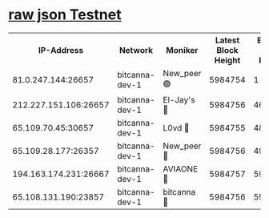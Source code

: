 [raw json Testnet](https://rpc-check.bcat.stavr.tech/bcat/rpc-bcat-result.json)
=


<table><tr><th>IP-Address</th><th>Network</th><th>Moniker</th><th>Latest Block Height</th><th>Earliest Block Height</th><th>Catching Up</th><th>Tx Index</th><th>Voting Power</th><th>Scan Time</th></tr><tr><td>81.0.247.144:26657</td><td>bitcanna-dev-1</td><td>New_peer 🟢</td><td>5984754</td><td>1</td><td>False</td><td>on</td><td>0</td><td>2024-01-15T06:27:55.210919665UTC</td></tr><tr><td>212.227.151.106:26657</td><td>bitcanna-dev-1</td><td>El-Jay's 🔴</td><td>5984756</td><td>4670391</td><td>False</td><td>on</td><td>2218164</td><td>2024-01-15T06:28:02.048510477UTC</td></tr><tr><td>65.109.70.45:30657</td><td>bitcanna-dev-1</td><td>L0vd 🔴</td><td>5984755</td><td>4828155</td><td>False</td><td>on</td><td>7920</td><td>2024-01-15T06:27:55.543004187UTC</td></tr><tr><td>65.109.28.177:26357</td><td>bitcanna-dev-1</td><td>New_peer 🔴</td><td>5984756</td><td>4952911</td><td>False</td><td>on</td><td>2237067</td><td>2024-01-15T06:28:02.433270316UTC</td></tr><tr><td>194.163.174.231:26667</td><td>bitcanna-dev-1</td><td>AVIAONE 🔴</td><td>5984757</td><td>5980001</td><td>False</td><td>on</td><td>1949865</td><td>2024-01-15T06:28:09.244835018UTC</td></tr><tr><td>65.108.131.190:23857</td><td>bitcanna-dev-1</td><td>bitcanna 🔴</td><td>5984756</td><td>5980756</td><td>False</td><td>off</td><td>82368</td><td>2024-01-15T06:28:02.809420840UTC</td></tr></table>